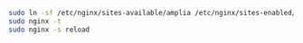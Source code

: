 ﻿```sh
sudo ln -sf /etc/nginx/sites-available/amplia /etc/nginx/sites-enabled/amplia
sudo nginx -t
sudo nginx -s reload
```

